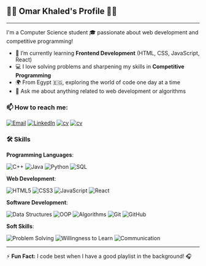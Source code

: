 ## **🌟🌟 Omar Khaled's Profile 🌟🌟**
 ---
 I'm a Computer Science student 🎓 passionate about web development and competitive programming!
 
 - 🌱 I’m currently learning **Frontend Development** (HTML, CSS, JavaScript, React)
 - 💻 I love solving problems and sharpening my skills in **Competitive Programming** 
 - 🌍 From Egypt 🇪🇬, exploring the world of code one day at a time
 - 💬 Ask me about anything related to web development or algorithms
 
 ### 📫 How to reach me:
 
 [![Email](https://img.shields.io/badge/Email-D14836?style=for-the-badge&logo=gmail&logoColor=white)](mailto:omarkhaledfayez123@gmail.com)
 [![LinkedIn](https://img.shields.io/badge/LinkedIn-0077B5?style=for-the-badge&logo=linkedin&logoColor=white)](https://www.linkedin.com/in/omar-khaled-fayez)
 [![cv](https://img.shields.io/badge/MY_CV-0077B5?style=for-the-badge&logo=cv&logoColor=white)](https://drive.google.com/file/d/1TnEki32l1cjCmobVqRtP7li5mvpMDWPm/view?usp=drive_link)
 [![cv](https://img.shields.io/badge/MY_CV-0077B5?style=for-the-badge&logo=cv&logoColor=white)](https://drive.google.com/file/d/1W8xN8tMXaMBH79WJSEWq6c3atJS5zFb5/view?usp=sharing)
 
 ### 🛠 Skills
 
 **Programming Languages**:
 
 ![C++](https://img.shields.io/badge/C%2B%2B-00599C?style=for-the-badge&logo=c%2B%2B&logoColor=white)
 ![Java](https://img.shields.io/badge/Java-ED8B00?style=for-the-badge&logo=java&logoColor=white)
 ![Python](https://img.shields.io/badge/Python-3776AB?style=for-the-badge&logo=python&logoColor=white)
 ![SQL](https://img.shields.io/badge/SQL-336791?style=for-the-badge&logo=postgresql&logoColor=white)
 
 **Web Development**:
 
 ![HTML5](https://img.shields.io/badge/HTML5-E34F26?style=for-the-badge&logo=html5&logoColor=white)
 ![CSS3](https://img.shields.io/badge/CSS3-1572B6?style=for-the-badge&logo=css3&logoColor=white)
 ![JavaScript](https://img.shields.io/badge/JavaScript-F7DF1E?style=for-the-badge&logo=javascript&logoColor=black)
 ![React](https://img.shields.io/badge/React-20232A?style=for-the-badge&logo=react&logoColor=61DAFB)
 
 **Software Development**:
 
 ![Data Structures](https://img.shields.io/badge/Data%20Structures-3DDC84?style=for-the-badge&logo=google%20classroom&logoColor=white)
 ![OOP](https://img.shields.io/badge/OOP-0096FF?style=for-the-badge&logo=java&logoColor=white)
 ![Algorithms](https://img.shields.io/badge/Algorithms-FF5733?style=for-the-badge&logo=apache%20spark&logoColor=white)
 ![Git](https://img.shields.io/badge/Git-F05032?style=for-the-badge&logo=git&logoColor=white)
 ![GitHub](https://img.shields.io/badge/GitHub-181717?style=for-the-badge&logo=github&logoColor=white)
 
 **Soft Skills**:
 
 ![Problem Solving](https://img.shields.io/badge/Problem%20Solving-FF5733?style=for-the-badge&logo=thinkpad&logoColor=white)
 ![Willingness to Learn](https://img.shields.io/badge/Willingness%20to%20Learn-009688?style=for-the-badge&logo=microsoft&logoColor=white)
 ![Communication](https://img.shields.io/badge/Communication-0077B5?style=for-the-badge&logo=messenger&logoColor=white)
 
 ---
 
 ⚡ **Fun Fact:** I code best when I have a good playlist in the background! 🎧
